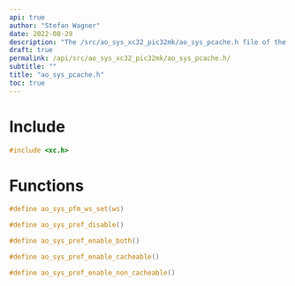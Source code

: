 ```yaml
---
api: true
author: "Stefan Wagner"
date: 2022-08-29
description: "The /src/ao_sys_xc32_pic32mk/ao_sys_pcache.h file of the ao real-time operating system."
draft: true
permalink: /api/src/ao_sys_xc32_pic32mk/ao_sys_pcache.h/
subtitle: ""
title: "ao_sys_pcache.h"
toc: true
---
```


# Include

```c
#include <xc.h>
```

# Functions

```c
#define ao_sys_pfm_ws_set(ws)
```

```c
#define ao_sys_pref_disable()
```

```c
#define ao_sys_pref_enable_both()
```

```c
#define ao_sys_pref_enable_cacheable()
```

```c
#define ao_sys_pref_enable_non_cacheable()
```

